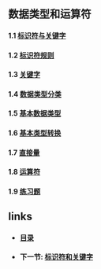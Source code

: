 ## 数据类型和运算符

#### 1.1 [标识符与关键字](<01.1.md>)

#### 1.2 [标识符规则](<01.2.md>)

#### 1.3 [关键字](<01.3.md>)

#### 1.4 [数据类型分类](<01.4.md>)

#### 1.5 [基本数据类型](<01.5.md>)

#### 1.6 [基本类型转换](<01.6.md>)

#### 1.7 [直接量](<01.7.md>)

#### 1.8 [运算符](<01.8.md>)

#### 1.9 [练习题](<01.9.md>)

## links

- #### [目录](<README.md>)

- #### 下一节: [标识符和关键字](<01.1.md>)

